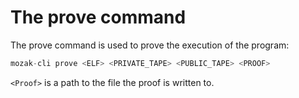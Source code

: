 # The prove command

The prove command is used to prove the execution of the program:

```rust
mozak-cli prove <ELF> <PRIVATE_TAPE> <PUBLIC_TAPE> <PROOF>
```

`<Proof>` is a path to the file the proof is written to.
